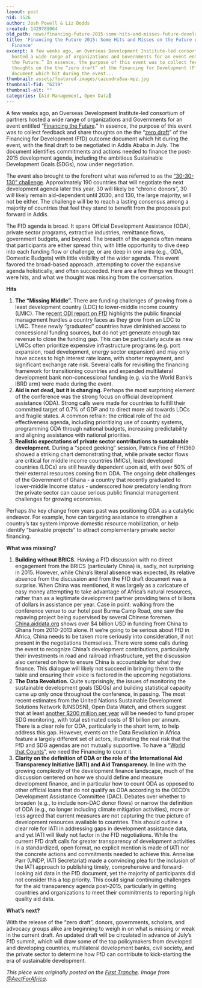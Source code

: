 ```yaml
---
layout: post
nid: 1526
author: Josh Powell & Liz Dodds
created: 1429789064
old_path: news/financing-future-2015-some-hits-and-misses-future-development-finance
title: 'Financing the Future 2015: Some Hits and Misses on the Future of Development
  Finance'
excerpt: A few weeks ago, an Overseas Development Institute-led consortium of partners
  hosted a wide range of organizations and Governments for an event entitled “Financing
  the Future.” In essence, the purpose of this event was to collect feedback and share
  thoughts on the the “zero draft” of the Financing for Development (FfD) outcome
  document which hit during the event...
thumbnail: assets/featured-images/cazuodru8aa-mpz.jpg
thumbnail-fid: "6219"
thumbnail-alt: ""
categories: [Aid Management, Open Data]
---
```


A few weeks ago, an Overseas Development Institute-led consortium of partners hosted a wide range of organizations and Governments for an event entitled “[Financing the Future](http://www.developmentprogress.org/event/financing-future-fresh-perspectives-global-development-sdgs-accra).” In essence, the purpose of this event was to collect feedback and share thoughts on the the “[zero draft](http://www.un.org/esa/ffd/wp-content/uploads/2015/03/1ds-zero-draft-outcome.pdf)” of the Financing for Development (FfD) outcome document which hit during the event, with the final draft to be negotiated in Addis Ababa in July. The document identifies commitments and actions needed to finance the post-2015 development agenda, including the ambitious Sustainable Development Goals (SDGs), now under negotiation.

The event also brought to the forefront what was referred to as the [“30-30-130” challenge](http://www.odi.org/sites/odi.org.uk/files/odi-assets/publications-opinion-files/9374.pdf). Approximately 190 countries that will negotiate the next development agenda later this year, 30 will likely be “chronic donors”, 30 will likely remain aid-dependent until 2030, and 130, the large majority, will not be either. The challenge will be to reach a lasting consensus among a majority of countries that feel they stand to benefit from the proposals put forward in Addis.

The FfD agenda is broad. It spans Official Development Assistance (ODA), private sector programs, extractive industries, remittance flows, government budgets, and beyond. The breadth of the agenda often means that participants are either spread thin, with little opportunity to dive deep into each funding flow or challenge, or are deep in one area (e.g., ODA, Domestic Budgets) with little visibility of the wider agenda. This event favored the broad-based approach, attempting to cover the expansive agenda holistically, and often succeeded. Here are a few things we thought were hits, and what we thought was missing from the conversation.

**Hits**

1. **The “Missing Middle”.** There are funding challenges of growing from a least development country (LDC) to lower-middle income country (LMIC). The r[ecent ODI report on FfD](http://www.odi.org/sites/odi.org.uk/files/odi-assets/publications-opinion-files/9374.pdf) highlights the public financial management hurdles a country faces as they grow from an LDC to LMIC. These newly “graduated” countries have diminished access to concessional funding sources, but do not yet generate enough tax revenue to close the funding gap. This can be particularly acute as new LMICs often prioritize expensive infrastructure programs (e.g. port expansion, road development, energy sector expansion) and may only have access to high interest rate loans, with shorter repayment, and significant exchange rate risk. Several calls for revisiting the financing framework for transitioning countries and expanded multilateral development bank non-concessional funding (e.g. via the World Bank’s IBRD arm) were made during the event.
2. **Aid is not dead, but it is changing.** Perhaps the most surprising element of the conference was the strong focus on official development assistance (ODA). Strong calls were made for countries to fulfill their committed target of 0.7% of GDP and to direct more aid towards LDCs and fragile states. A common refrain: the critical role of the aid effectiveness agenda, including prioritizing use of country systems, programming ODA through national budgets, increasing predictability and aligning assistance with national priorities.
3. **Realistic expectations of private sector contributions to sustainable development.** During a “speed geeking” session, Patrick Fine of FHI360 showed a striking chart demonstrating that, while private sector flows are critical for middle income countries (MICs), least developed countries (LDCs) are still heavily dependent upon aid, with over 50% of their external resources coming from ODA. The ongoing debt challenges of the Government of Ghana - a country that recently graduated to lower-middle Income status - underscored how predatory lending from the private sector can cause serious public financial management challenges for growing economies.

Perhaps *the* key change from years past was positioning ODA as a catalytic endeavor. For example, how can targeting assistance to strengthen a country’s tax system improve domestic resource mobilization, or help identify “bankable projects” to attract complementary private sector financing.

**What was missing?**

1. **Building without BRICS.** Having a FfD discussion with no direct engagement from the BRICS (particularly China) is, sadly, not surprising in 2015. However, while China’s literal absence was expected, its relative absence from the discussion and from the FfD draft document was a surprise. When China was mentioned, it was largely as a caricature of easy money attempting to take advantage of Africa’s natural resources, rather than as a legitimate development partner providing tens of billions of dollars in assistance per year. Case in point: walking from the conference venue to our hotel past Burma Camp Road, one saw the repaving project being supervised by several Chinese foremen. [China.aiddata.org](http://china.aiddata.org/) shows over $4 billion USD in funding from China to Ghana from 2010-2013 alone. If we’re going to be serious about FfD in Africa, China needs to be taken more seriously into consideration, if not present in the negotiations themselves. There were some calls during the event to recognize China’s development contributions, particularly their investments in road and railroad infrastructure, yet the discussion also centered on how to ensure China is accountable for what they finance. This dialogue will likely not succeed in bringing them to the table and ensuring their voice is factored in the upcoming negotiations.
2. **The Data Revolution.** Quite surprisingly, the issues of monitoring the sustainable development goals (SDGs) and building statistical capacity came up only once throughout the conference, in passing. The most recent estimates from the United Nations Sustainable Development Solutions Network (UNSDSN), Open Data Watch, and others suggest that at least [another $200 million per year](http://unsdsn.org/wp-content/uploads/2015/03/150228-Needs-Assessment-Working-Draft.pdf) will be needed to fund proper SDG monitoring, with total estimated costs of $1 billion per annum. There is a clear role for ODA, particularly in the short term, to help address this gap. However, events on the Data Revolution in Africa feature a largely different set of actors, illustrating the real risk that the FfD and SDG agendas are not mutually supportive. To have a “[World that Counts](http://www.undatarevolution.org/wp-content/uploads/2014/12/A-World-That-Counts2.pdf)”, we need the Financing to count it.
3. **Clarity on the definition of ODA or the role of the International Aid Transparency Initiative (IATI) and Aid Transparency.** In line with the growing complexity of the development finance landscape, much of the discussion centered on how we should define and measure development finance, and in particular how to count ODA as opposed to other official loans that do not qualify as ODA according to the OECD’s Development Assistance Committee (DAC). Debates over whether to broaden (e.g., to include non-DAC donor flows) or narrow the definition of ODA (e.g., no longer including climate mitigation activities), more or less agreed that current measures are not capturing the true picture of development resources available to countries. This should outline a clear role for IATI in addressing gaps in development assistance data, and yet IATI will likely not factor in the FfD negotiations. While the current FfD draft calls for greater transparency of development activities in a standardized, open format, no explicit mention is made of IATI nor the concrete actions and commitments needed to achieve this. Annelise Parr (UNDP, IATI Secretariat) made a convincing plea for the inclusion of the IATI approach to publishing timely, comprehensive and forward-looking aid data in the FfD document, yet the majority of participants did not consider this a top priority. This could signal continuing challenges for the aid transparency agenda post-2015, particularly in getting countries and organizations to meet their commitments to reporting high quality aid data.

**What’s next?**

With the release of the “zero draft”, donors, governments, scholars, and advocacy groups alike are beginning to weigh in on what is missing or weak in the current draft. An updated draft will be circulated in advance of July’s FfD summit, which will draw some of the top policymakers from developed and developing countries, multilateral development banks, civil society, and the private sector to determine how FfD can contribute to kick-starting the era of sustainable development.


*This piece was originally posted on the [First Tranche](http://aiddata.org/blog/financing-the-future-2015-some-hits-and-misses-on-the-future-of-development-finance). Image from [@AectForAfrica](https://twitter.com/AcetforAfrica/status/578242659334144000).*
